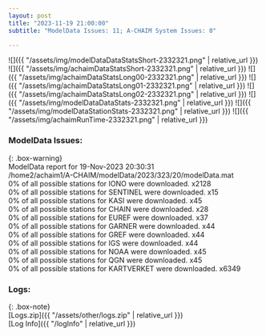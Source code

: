 ```yaml
---
layout: post
title: "2023-11-19 21:00:00"
subtitle: "ModelData Issues: 11; A-CHAIM System Issues: 0"

---
```


![]({{ "/assets/img/modelDataDataStatsShort-2332321.png" | relative_url }})
![]({{ "/assets/img/achaimDataStatsShort-2332321.png" | relative_url }})
![]({{ "/assets/img/achaimDataStatsLong00-2332321.png" | relative_url }})
![]({{ "/assets/img/achaimDataStatsLong01-2332321.png" | relative_url }})
![]({{ "/assets/img/achaimDataStatsLong02-2332321.png" | relative_url }})
![]({{ "/assets/img/modelDataDataStats-2332321.png" | relative_url }})
![]({{ "/assets/img/modelDataStationStats-2332321.png" | relative_url }})
![]({{ "/assets/img/achaimRunTime-2332321.png" | relative_url }})


### ModelData Issues:  
  
{: .box-warning}  
 ModelData report for 19-Nov-2023 20:30:31   
 /home2/achaim1/A-CHAIM/modelData/2023/323/20/modelData.mat   
 0% of all possible stations for IONO were downloaded. x2128   
 0% of all possible stations for SENTINEL were downloaded. x15   
 0% of all possible stations for KASI were downloaded. x45   
 0% of all possible stations for CHAIN were downloaded. x28   
 0% of all possible stations for EUREF were downloaded. x37   
 0% of all possible stations for GARNER were downloaded. x44   
 0% of all possible stations for GREF were downloaded. x44   
 0% of all possible stations for IGS were downloaded. x44   
 0% of all possible stations for NOAA were downloaded. x45   
 0% of all possible stations for QGN were downloaded. x45   
 0% of all possible stations for KARTVERKET were downloaded. x6349   
  


### Logs:  
  
{: .box-note}  
[Logs.zip]({{ "/assets/other/logs.zip" | relative_url }})  
[Log Info]({{ "/logInfo" | relative_url }})  
